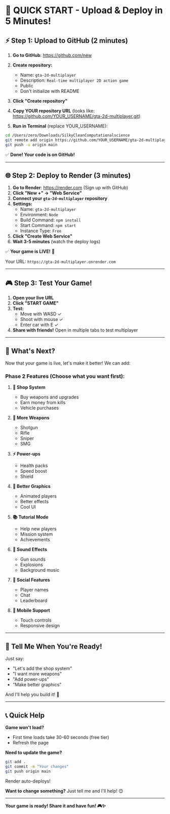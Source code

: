 # 🚀 QUICK START - Upload & Deploy in 5 Minutes!

## ⚡ Step 1: Upload to GitHub (2 minutes)

1. **Go to GitHub**: https://github.com/new
2. **Create repository:**
   - Name: `gta-2d-multiplayer`
   - Description: `Real-time multiplayer 2D action game`
   - Public
   - Don't initialize with README
3. **Click "Create repository"**
4. **Copy YOUR repository URL** (looks like: https://github.com/YOUR_USERNAME/gta-2d-multiplayer.git)

5. **Run in Terminal** (replace YOUR_USERNAME):
```bash
cd /Users/zero/Downloads/SilkyCleanComputationalscience
git remote add origin https://github.com/YOUR_USERNAME/gta-2d-multiplayer.git
git push -u origin main
```

✅ **Done! Your code is on GitHub!**

---

## 🌐 Step 2: Deploy to Render (3 minutes)

1. **Go to Render**: https://render.com (Sign up with GitHub)
2. **Click "New +" → "Web Service"**
3. **Connect your `gta-2d-multiplayer` repository**
4. **Settings:**
   - Name: `gta-2d-multiplayer`
   - Environment: `Node`
   - Build Command: `npm install`
   - Start Command: `npm start`
   - Instance Type: `Free`
5. **Click "Create Web Service"**
6. **Wait 3-5 minutes** (watch the deploy logs)

✅ **Your game is LIVE!** 🎉

Your URL: `https://gta-2d-multiplayer.onrender.com`

---

## 🎮 Step 3: Test Your Game!

1. **Open your live URL**
2. **Click "START GAME"**
3. **Test:**
   - Move with WASD ✓
   - Shoot with mouse ✓
   - Enter car with E ✓
4. **Share with friends!** Open in multiple tabs to test multiplayer

---

## 🎯 What's Next?

Now that your game is live, let's make it better! We can add:

### Phase 2 Features (Choose what you want first):

1. **🏪 Shop System**
   - Buy weapons and upgrades
   - Earn money from kills
   - Vehicle purchases

2. **🔫 More Weapons**
   - Shotgun
   - Rifle
   - Sniper
   - SMG

3. **⚡ Power-ups**
   - Health packs
   - Speed boost
   - Shield

4. **🎨 Better Graphics**
   - Animated players
   - Better effects
   - Cool UI

5. **📚 Tutorial Mode**
   - Help new players
   - Mission system
   - Achievements

6. **🎵 Sound Effects**
   - Gun sounds
   - Explosions
   - Background music

7. **👥 Social Features**
   - Player names
   - Chat
   - Leaderboard

8. **📱 Mobile Support**
   - Touch controls
   - Responsive design

---

## 💬 Tell Me When You're Ready!

Just say:
- "Let's add the shop system"
- "I want more weapons"
- "Add power-ups"
- "Make better graphics"

And I'll help you build it! 🚀

---

## 📞 Quick Help

**Game won't load?**
- First time loads take 30-60 seconds (free tier)
- Refresh the page

**Need to update the game?**
```bash
git add .
git commit -m "Your changes"
git push origin main
```
Render auto-deploys!

**Want to change something?**
Just tell me and I'll help! 😊

---

**Your game is ready! Share it and have fun! 🎮✨**
